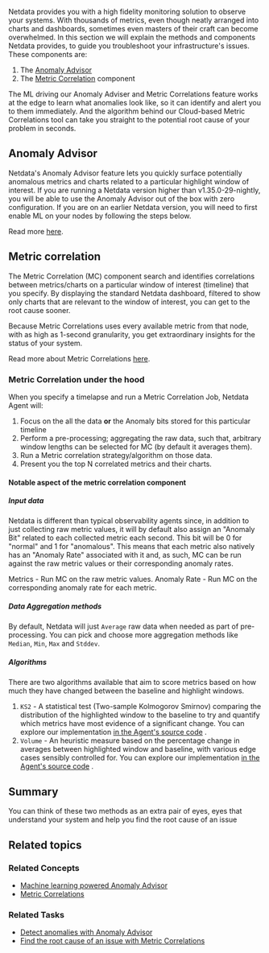<!--
title: "Guided troubleshooting"
sidebar_label: "Guided troubleshooting"
custom_edit_url: "https://github.com/netdata/netdata/blob/master/docs/concepts/netdata-architecture/guided-troubleshooting.md"
sidebar_position: "600"
learn_status: "Unpublished"
learn_topic_type: "Concepts"
learn_rel_path: "Concepts/Netdata architecture"
learn_docs_purpose: "Present what tools Netdata utilize to help you troubleshoot your infrastructure"
-->

Netdata provides you with a high fidelity monitoring solution to observe your systems. With thousands of metrics, even
though neatly arranged into charts and dashboards, sometimes even masters of their craft can become overwhelmed. In this
section we will explain the methods and components Netdata provides, to guide you troubleshoot your infrastructure's
issues. These components are:

1. The [Anomaly Advisor](#anomaly-advisor)
2. The [Metric Correlation](#metric-corellation) component

The ML driving our Anomaly Adviser and Metric Correlations feature works at the edge to learn what anomalies look like, so it can identify and alert you to them immediately. And the algorithm behind our Cloud-based Metric Correlations tool can take you straight to the potential root cause of your problem in seconds.

## Anomaly Advisor

Netdata's Anomaly Advisor feature lets you quickly surface potentially anomalous metrics and charts related to a particular highlight window of interest. If you are running a Netdata version higher than v1.35.0-29-nightly, you will be able to use the Anomaly Advisor out of the box with zero configuration. If you are on an earlier Netdata version, you will need to first enable ML on your nodes by following the steps below.

Read more [here](https://github.com/netdata/netdata/blob/master/docs/concepts/guided-troubleshooting/machine-learning-powered-anomaly-advisor.md).

## Metric correlation

The Metric Correlation (MC) component search and identifies correlations between metrics/charts on a particular window
of interest (timeline) that you specify. By displaying the standard Netdata dashboard, filtered to show only charts that
are relevant to the window of interest, you can get to the root cause sooner.

Because Metric Correlations uses every available metric from that node, with as high as 1-second granularity, you get
extraordinary insights for the status of your system.

Read more about Metric Correlations [here](https://github.com/netdata/netdata/blob/master/docs/concepts/guided-troubleshooting/metric-correlations.md).

### Metric Correlation under the hood

When you specify a timelapse and run a Metric Correlation Job, Netdata Agent will:

1. Focus on the all the data **or** the Anomaly bits stored for this particular timeline
2. Perform a pre-processing; aggregating the raw data, such that, arbitrary window lengths can be selected for MC (by
   default it averages them).
3. Run a Metric correlation strategy/algorithm on those data.
4. Present you the top N correlated metrics and their charts.

#### Notable aspect of the metric correlation component

##### Input data

Netdata is different than typical observability agents since, in addition to just collecting raw metric values, it will
by default also assign an "Anomaly Bit" related to each collected metric each second. This bit will be 0 for "normal"
and 1 for "anomalous". This means that each metric also natively has an "Anomaly Rate" associated with it and, as such,
MC can be run against the raw metric values or their corresponding anomaly rates.

Metrics - Run MC on the raw metric values. 
Anomaly Rate - Run MC on the corresponding anomaly rate for each metric.

##### Data Aggregation methods

By default, Netdata will just `Average` raw data when needed as part of pre-processing. You can pick and choose more aggregation methods like `Median`, `Min`, `Max` and `Stddev`.

##### Algorithms

There are two algorithms available that aim to score metrics based on how much they have changed between the baseline
and highlight windows.

1. `KS2` - A statistical test (Two-sample Kolmogorov Smirnov) comparing the distribution of the highlighted window to
   the baseline to try and quantify which metrics have most evidence of a significant change. You can explore our
   implementation [in the Agent's source code](https://github.com/netdata/netdata/blob/d917f9831c0a1638ef4a56580f321eb6c9a88037/database/metric_correlations.c#L212)
   .
2. `Volume` - An heuristic measure based on the percentage change in averages between highlighted window and baseline,
   with various edge cases sensibly controlled for. You can explore our
   implementation [in the Agent's source code](https://github.com/netdata/netdata/blob/d917f9831c0a1638ef4a56580f321eb6c9a88037/database/metric_correlations.c#L516)
   .

## Summary

You can think of these two methods as an extra pair of eyes, eyes that understand your system and help you find the root
cause of an issue

## Related topics

### Related Concepts
- [Machine learning powered Anomaly Advisor](https://github.com/netdata/netdata/blob/master/docs/concepts/guided-troubleshooting/machine-learning-powered-anomaly-advisor.md)
- [Metric Correlations](https://github.com/netdata/netdata/blob/master/docs/concepts/guided-troubleshooting/metric-correlations.md)

### Related Tasks
- [Detect anomalies with Anomaly Advisor](https://github.com/netdata/netdata/blob/master/docs/tasks/operations/detect-anomalies-with-anomaly-advisor.md)
- [Find the root cause of an issue with Metric Correlations](https://github.com/netdata/netdata/blob/master/docs/tasks/operations/find-the-root-cause-of-an-issue-with-metric-correlations.md)
